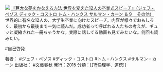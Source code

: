 
[![](https://images-fe.ssl-images-amazon.com/images/I/51-0JnCIyiL._SL160_.jpg)](http://www.amazon.co.jp/exec/obidos/ASIN/4163902279/choiyaki81-22/ref=nosim)
[『巨大な夢をかなえる方法 世界を変えた12人の卒業式スピーチ』（ジェフ・ベゾス ディック・コストロ トム・ハンクス サルマン・カーン ＆９　その他）](http://www.amazon.co.jp/exec/obidos/ASIN/4163902279/choiyaki81-22/ref=nosim)
世界的に有名な12人の、大学生卒業に向けたスピーチ。内容が様々でおもしろく、最初から最後まで一気に読んだ。成功者って呼ばれる人たちの考えが、ギュッと凝縮された一冊ちゃうかな。実際に話してる動画も見てみたいな。何回も読みたい。

#自己啓発 

著者： #ジェフ・ベゾス #ディック・コストロ #トム・ハンクス #サルマン・カーン 
出版社： #文藝春秋
発行：2015
分類：[[15倫理学、道徳]]
